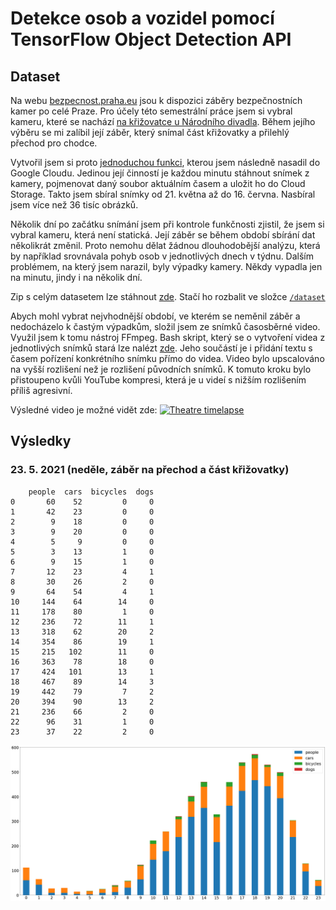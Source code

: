 # Detekce osob a vozidel pomocí TensorFlow Object Detection API

## Dataset

Na webu [bezpecnost.praha.eu](https://bezpecnost.praha.eu/mapy/kamery) jsou k dispozici záběry bezpečnostních kamer po celé Praze. Pro účely této semestrální práce jsem si vybral kameru, které se nachází [na křižovatce u Národního divadla](https://mapy.cz/s/cabanukoza). Během jejího výběru se mi zalíbil její záběr, který snímal část křižovatky a přilehlý přechod pro chodce.

Vytvořil jsem si proto [jednoduchou funkci](./images_fetcher/main.py), kterou jsem následně nasadil do Google Cloudu. Jedinou její činností je každou minutu stáhnout snímek z kamery, pojmenovat daný soubor aktuálním časem a uložit ho do Cloud Storage. Takto jsem sbíral snímky od 21. května až do 16. června. Nasbíral jsem více než 36 tisíc obrázků.

Několik dní po začátku snímání jsem při kontrole funkčnosti zjistil, že jsem si vybral kameru, která není statická. Její záběr se během období sbírání dat několikrát změnil. Proto nemohu dělat žádnou dlouhodobější analýzu, která by například srovnávala pohyb osob v jednotlivých dnech v týdnu. Dalším problémem, na který jsem narazil, byly výpadky kamery. Někdy vypadla jen na minutu, jindy i na několik dní.

Zip s celým datasetem lze stáhnout [zde](https://vse-my.sharepoint.com/:u:/g/personal/hovp01_vse_cz/EWZGoaK7jbxEsKT12tRn87gBGdICTHcTGryvv2qo-DDXJA?e=6Oy0HR). Stačí ho rozbalit ve složce [`/dataset`](/dataset)

Abych mohl vybrat nejvhodnější období, ve kterém se neměnil záběr a nedocházelo k častým výpadkům, složil jsem ze snímků časosběrné video. Využil jsem k tomu nástroj FFmpeg. Bash skript, který se o vytvoření videa z jednotlivých snímků stará lze nalézt [zde](./dataset/generate_video.sh). Jeho součástí je i přidání textu s časem pořízení konkrétního snímku přímo do videa. Video bylo upscalováno na vyšší rozlišení než je rozlišení původních snímků. K tomuto kroku bylo přistoupeno kvůli YouTube kompresi, která je u videí s nižším rozlišením příliš agresivní.

Výsledné video je možné vidět zde:
[![Theatre timelapse](https://i.ytimg.com/vi/043zAO5q1bg/maxresdefault.jpg)](https://youtu.be/043zAO5q1bg "Theatre timelapse")

## Výsledky

### 23. 5. 2021 (neděle, záběr na přechod a část křižovatky)

```
    people  cars  bicycles  dogs
0       60    52         0     0
1       42    23         0     0
2        9    18         0     0
3        9    20         0     0
4        5     9         0     0
5        3    13         1     0
6        9    15         1     0
7       12    23         4     1
8       30    26         2     0
9       64    54         4     1
10     144    64        14     0
11     178    80         1     0
12     236    72        11     1
13     318    62        20     2
14     354    86        19     1
15     215   102        11     0
16     363    78        18     0
17     424   101        13     1
18     467    89        14     3
19     442    79         7     2
20     394    90        13     2
21     236    66         2     0
22      96    31         1     0
23      37    22         2     0
```

![2021-05-23](./assets/2021-05-23_chart.png)
